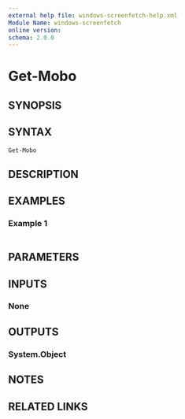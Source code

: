 ```yaml
---
external help file: windows-screenfetch-help.xml
Module Name: windows-screenfetch
online version:
schema: 2.0.0
---
```


# Get-Mobo

## SYNOPSIS


## SYNTAX

```
Get-Mobo
```

## DESCRIPTION


## EXAMPLES

### Example 1
```powershell

```



## PARAMETERS

## INPUTS

### None

## OUTPUTS

### System.Object
## NOTES

## RELATED LINKS
